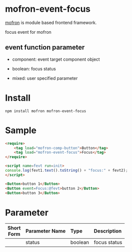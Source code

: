 # mofron-event-focus
[mofron](https://mofron.github.io/mofron/) is module based frontend framework.

focus event for mofron

## event function parameter

- component: event target component object

- boolean: focus status

- mixed: user specified parameter


# Install
```
npm install mofron mofron-event-focus
```

# Sample
```html
<require>
    <tag load="mofron-comp-button">Button</tag>
    <tag load="mofron-event-focus">Focus</tag>
</require>

<script name=fevt run=init>
console.log(fevt1.text().toString() + "focus:" + fevt2);
</script>

<Button>button 1</Button>
<Button event=Focus:@fevt>button 2</Button>
<Button>button 3</Button>
```

# Parameter

| Short<br>Form | Parameter Name | Type | Description |
|:-------------:|:---------------|:-----|:------------|
| | status | boolean | focus status |

